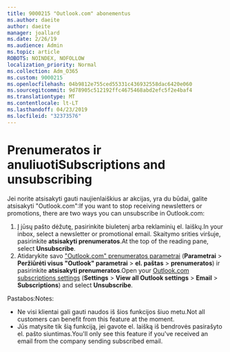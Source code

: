 ```yaml
---
title: 9000215 "Outlook.com" abonementus
ms.author: daeite
author: daeite
manager: joallard
ms.date: 2/26/19
ms.audience: Admin
ms.topic: article
ROBOTS: NOINDEX, NOFOLLOW
localization_priority: Normal
ms.collection: Adm_O365
ms.custom: 9000215
ms.openlocfilehash: 04b9812e755ced55331c436932558dac6420e060
ms.sourcegitcommit: 9d78905c512192ffc4675468abd2efc5f2e4baf4
ms.translationtype: MT
ms.contentlocale: lt-LT
ms.lasthandoff: 04/23/2019
ms.locfileid: "32373576"
---
```

# <a name="subscriptions-and-unsubscribing"></a><span data-ttu-id="9af3e-102">Prenumeratos ir anuliuoti</span><span class="sxs-lookup"><span data-stu-id="9af3e-102">Subscriptions and unsubscribing</span></span>

<span data-ttu-id="9af3e-103">Jei norite atsisakyti gauti naujienlaiškius ar akcijas, yra du būdai, galite atsisakyti "Outlook.com":</span><span class="sxs-lookup"><span data-stu-id="9af3e-103">If you want to stop receiving newsletters or promotions, there are two ways you can unsubscribe in Outlook.com:</span></span>

1. <span data-ttu-id="9af3e-104">Į jūsų pašto dėžutę, pasirinkite biuletenį arba reklaminių el. laiškų.</span><span class="sxs-lookup"><span data-stu-id="9af3e-104">In your inbox, select a newsletter or promotional email.</span></span> <span data-ttu-id="9af3e-105">Skaitymo srities viršuje, pasirinkite **atsisakyti prenumeratos**.</span><span class="sxs-lookup"><span data-stu-id="9af3e-105">At the top of the reading pane, select **Unsubscribe**.</span></span>
2. <span data-ttu-id="9af3e-106">Atidarykite savo ["Outlook.com" prenumeratos parametrai](https://outlook.live.com/mail/options/mail/brandsSubscriptions) (**Parametrai** > **Peržiūrėti visus "Outlook" parametrai** > **el. paštas** > **prenumeratos**) ir pasirinkite **atsisakyti prenumeratos**.</span><span class="sxs-lookup"><span data-stu-id="9af3e-106">Open your [Outlook.com subscriptions settings](https://outlook.live.com/mail/options/mail/brandsSubscriptions) (**Settings** > **View all Outlook settings** > **Email** > **Subscriptions**) and select **Unsubscribe**.</span></span>

<span data-ttu-id="9af3e-107">Pastabos:</span><span class="sxs-lookup"><span data-stu-id="9af3e-107">Notes:</span></span>

- <span data-ttu-id="9af3e-108">Ne visi klientai gali gauti naudos iš šios funkcijos šiuo metu.</span><span class="sxs-lookup"><span data-stu-id="9af3e-108">Not all customers can benefit from this feature at the moment.</span></span>
- <span data-ttu-id="9af3e-109">Jūs matysite tik šią funkciją, jei gavote el. laišką iš bendrovės pasirašyto el. pašto siuntimas.</span><span class="sxs-lookup"><span data-stu-id="9af3e-109">You'll only see this feature if you've received an email from the company sending subscribed email.</span></span>